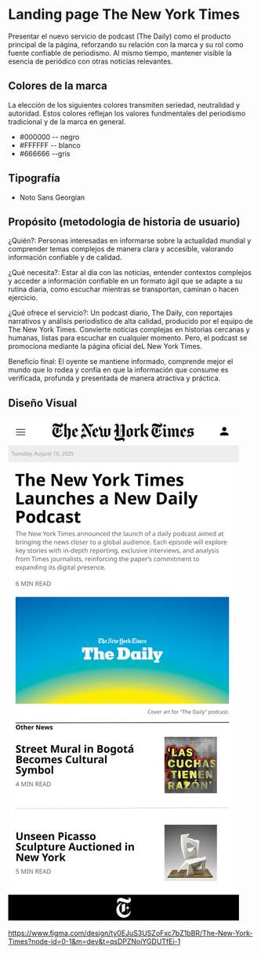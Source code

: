 # Landing page The New York Times
Presentar el nuevo servicio de podcast (The Daily) como el producto principal de la página, reforzando su relación con la marca y su rol como fuente confiable de periodismo. Al mismo tiempo, mantener visible la esencia de periódico con otras noticias relevantes.

## Colores de la marca

La elección de los siguientes colores transmiten seriedad, neutralidad y autoridad. Estos colores reflejan los valores fundmentales del periodismo tradicional y de la marca en general.

- #000000 -- negro
- #FFFFFF -- blanco
- #666666 --gris

## Tipografía

- Noto Sans Georgian 

## Propósito (metodologia de historia de usuario)

¿Quién?: Personas interesadas en informarse sobre la actualidad mundial y comprender temas complejos de manera clara y accesible, valorando información confiable y de calidad.

¿Qué necesita?: Estar al día con las noticias, entender contextos complejos y acceder a información confiable en un formato ágil que se adapte a su rutina diaria, como escuchar mientras se transportan, caminan o hacen ejercicio.

¿Qué ofrece el servicio?: Un podcast diario, The Daily, con reportajes narrativos y análisis periodístico de alta calidad, producido por el equipo de The New York Times. Convierte noticias complejas en historias cercanas y humanas, listas para escuchar en cualquier momento. Pero, el podcast se promociona mediante la página oficial deL New York Times.

Beneficio final: El oyente se mantiene informado, comprende mejor el mundo que lo rodea y confía en que la información que consume es verificada, profunda y presentada de manera atractiva y práctica.

## Diseño Visual 
![Diseño visual landing page](periodico.png)

https://www.figma.com/design/ty0EJuS3USZoFxc7bZ1bBR/The-New-York-Times?node-id=0-1&m=dev&t=qsDPZNoiYGDUTfEi-1